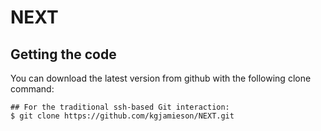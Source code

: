 # NEXT

## Getting the code

You can download the latest version from github with the following clone command:

```
## For the traditional ssh-based Git interaction:
$ git clone https://github.com/kgjamieson/NEXT.git
```